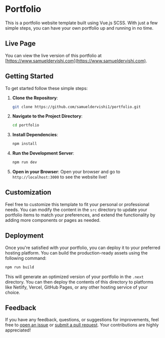 # Portfolio

This is a portfolio website template built using Vue.js SCSS. With just a few simple steps, you can have your own portfolio up and running in no time.

## Live Page

You can view the live version of this portfolio at [https://www.samueldervishi.com](https://www.samueldervishi.com).

## Getting Started

To get started follow these simple steps:

1. **Clone the Repository**:

    ```bash
    git clone https://github.com/samueldervishi1/portfolio.git
    ```

2. **Navigate to the Project Directory**:

    ```bash
    cd portfolio
    ```

3. **Install Dependencies**:

    ```bash
    npm install
    ```

4. **Run the Development Server**:

    ```bash
    npm run dev
    ```

5. **Open in your Browser**:
   Open your browser and go to `http://localhost:3000` to see the website live!

## Customization

Feel free to customize this template to fit your personal or professional needs. You can modify the content in the `src` directory to update your portfolio items to match your preferences, and extend the functionality by adding more components or pages as needed.

## Deployment

Once you're satisfied with your portfolio, you can deploy it to your preferred hosting platform. You can build the production-ready assets using the following command:

```bash
npm run build
```

This will generate an optimized version of your portfolio in the `.next` directory. You can then deploy the contents of this directory to platforms like Netlify, Vercel, GitHub Pages, or any other hosting service of your choice.

## Feedback

If you have any feedback, questions, or suggestions for improvements, feel free to [open an issue](https://github.com/samueldervishi1/my-portfolio/issues) or [submit a pull request](https://github.com/samueldervishi1/my-portfolio/pulls). Your contributions are highly appreciated!
